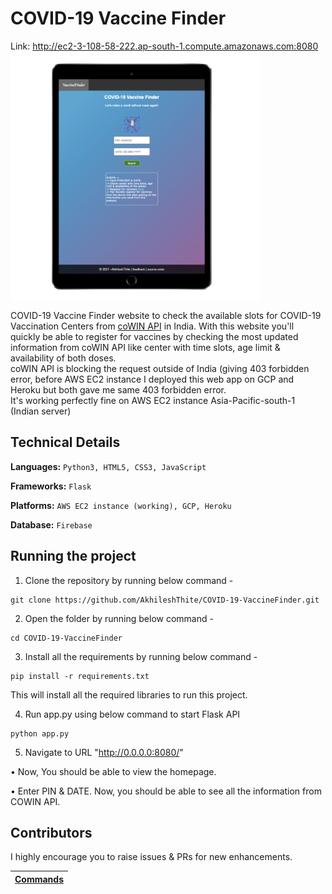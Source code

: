# COVID-19 Vaccine Finder

Link: http://ec2-3-108-58-222.ap-south-1.compute.amazonaws.com:8080
<img align="center" src="https://github.com/AkhileshThite/COVID-19-VaccineFinder/blob/main/static/images/ipad.png" width="400" height="400"></img>

COVID-19 Vaccine Finder website to check the available slots for COVID-19 Vaccination Centers from [coWIN API](https://apisetu.gov.in/public/marketplace/api/cowin) in India. With this website you'll quickly be able to register for vaccines by checking the most updated information from coWIN API like center with time slots, age limit & availability of both doses.<br>
coWIN API is blocking the request outside of India (giving 403 forbidden error, before AWS EC2 instance I deployed this web app on GCP and Heroku but both gave me same 403 forbidden error.<br>
It's working perfectly fine on AWS EC2 instance Asia-Pacific-south-1 (Indian server)


## Technical Details
**Languages:**
```Python3, HTML5, CSS3, JavaScript```

**Frameworks:** 
```Flask```

**Platforms:** 
```AWS EC2 instance (working), GCP, Heroku```

**Database:**
```Firebase```






## Running the project
1. Clone the repository  by running below command -
```
git clone https://github.com/AkhileshThite/COVID-19-VaccineFinder.git
```

2. Open the folder by running below command -
```
cd COVID-19-VaccineFinder
```

3.  Install all the requirements by running below command -
```
pip install -r requirements.txt
```
This will install all the required libraries to run this project.

4. Run app.py using below command to start Flask API
```
python app.py
```
5. Navigate to URL "http://0.0.0.0:8080/"

• Now, You should be able to view the homepage.

• Enter PIN & DATE. Now, you should be able to see all the information from COWIN API.


## Contributors
I highly encourage you to raise issues & PRs for new enhancements.

| [Commands](docs/git-commands.md) |
| ------------- |
